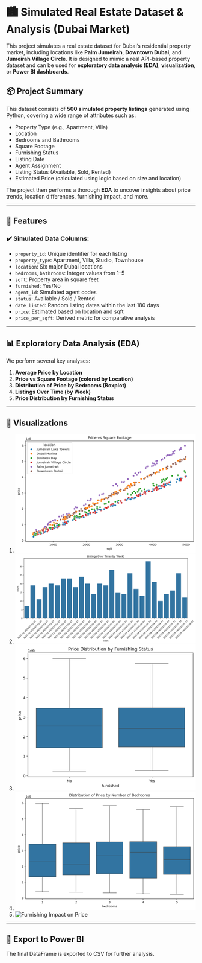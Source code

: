 # 🏙️ Simulated Real Estate Dataset & Analysis (Dubai Market)

This project simulates a real estate dataset for Dubai’s residential property market, including locations like **Palm Jumeirah**, **Downtown Dubai**, and **Jumeirah Village Circle**. It is designed to mimic a real API-based property dataset and can be used for **exploratory data analysis (EDA)**, **visualization**, or **Power BI dashboards**.

## 📦 Project Summary

This dataset consists of **500 simulated property listings** generated using Python, covering a wide range of attributes such as:

- Property Type (e.g., Apartment, Villa)
- Location
- Bedrooms and Bathrooms
- Square Footage
- Furnishing Status
- Listing Date
- Agent Assignment
- Listing Status (Available, Sold, Rented)
- Estimated Price (calculated using logic based on size and location)

The project then performs a thorough **EDA** to uncover insights about price trends, location differences, furnishing impact, and more.

---

## 📁 Features

### ✔️ Simulated Data Columns:
- `property_id`: Unique identifier for each listing
- `property_type`: Apartment, Villa, Studio, Townhouse
- `location`: Six major Dubai locations
- `bedrooms`, `bathrooms`: Integer values from 1–5
- `sqft`: Property area in square feet
- `furnished`: Yes/No
- `agent_id`: Simulated agent codes
- `status`: Available / Sold / Rented
- `date_listed`: Random listing dates within the last 180 days
- `price`: Estimated based on location and sqft
- `price_per_sqft`: Derived metric for comparative analysis

---

## 📊 Exploratory Data Analysis (EDA)

We perform several key analyses:

1. **Average Price by Location**
2. **Price vs Square Footage (colored by Location)**
3. **Distribution of Price by Bedrooms (Boxplot)**
4. **Listings Over Time (by Week)**
5. **Price Distribution by Furnishing Status**

---

## 📸 Visualizations

1. ![Average Price by Location](images/Price_vs_Sqft.png)
2. ![Price vs Square Footage](images/Listings_overtime.png)
3. ![Price by Bedroom Boxplot](images/price_distribution_by_furnishing_status.png)
4. ![Listings Over Time](images/Distribution_of_price_by_number_of_bedrooms.png)
5. ![Furnishing Impact on Price](images/Average_price_by_location.png)

---

## 💾 Export to Power BI

The final DataFrame is exported to CSV for further analysis.
